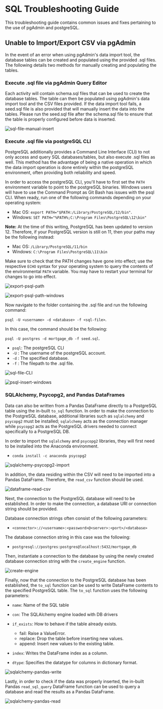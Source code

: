 # SQL Troubleshooting Guide

This troubleshooting guide contains common issues and fixes pertaining to the use of pgAdmin and postgreSQL.

## Unable to Import/Export CSV via pgAdmin

In the event of an error when using pgAdmin's data import tool, the database tables can be created and populated using the provided .sql files. The following details two methods for manually creating and populating the tables.

### Execute .sql file via pgAdmin Query Editor

Each activity will contain schema.sql files that can be used to create the database tables. The table can then be populated using pgAdmin's data import tool and the CSV files provided. If the data import tool fails, a seed.sql file is also provided that will manually insert the data into the tables. Please run the seed.sql file after the schema.sql file to ensure that the table is properly configured before data is inserted.

![sql-file-manual-insert](Images/sql-file-manual-insert.png)

### Execute .sql file via postgreSQL CLI

PostgreSQL additionally provides a Command Line Interface (CLI) to not only access and query SQL databases/tables, but also execute .sql files as well. This method has the advantage of being a native operation in which the data import operation is done entirely within the postgreSQL environment, often providing both reliability and speed.

In order to access the postgreSQL CLI, you'll have to first set the `PATH` environment variable to point to the postgreSQL binaries. Windows users will have to use the Command Prompt as Git Bash has issues with the psql CLI. When ready, run one of the following commands depending on your operating system:

* Mac OS: `export PATH="$PATH:/Library/PostgreSQL/12/bin"`.
* Windows: `SET PATH="%PATH%;C:\Program Files\PostgreSQL\12\bin"`

**Note:** At the time of this writing, PostgreSQL has been updated to version 12. Therefore, if your PostgreSQL version is still on 11, then your paths may be the following instead:

* Mac OS: `/Library/PostgreSQL/11/bin`
* Windows: `C:\Program Files\PostgreSQL\11\bin`

Make sure to check that the PATH changes have gone into effect; use the respective `ECHO` syntax for your operating system to query the contents of the environmental `PATH` variable. You may have to restart your terminal for changes to go into effect.

![export-psql-path](Images/export-psql-path.png)

![export-psql-path-windows](Images/export-psql-path-windows.PNG)

Now navigate to the folder containing the .sql file and run the following command:

`psql -U <username> -d <database> -f <sql-file>`.

In this case, the command should be the following:

`psql -U postgres -d mortgage_db -f seed.sql`.

* `psql`: The postgreSQL CLI
* `-U` : The username of the postgreSQL account.
* `-d` : The specified database.
* `-f` : The filepath to the .sql file.

![sql-file-CLI](Images/sql-file-CLI.png)

![psql-insert-windows](Images/psql-insert-windows.PNG)

### SQLAlchemy, Psycopg2, and Pandas DataFrames

Data can also be written from a Pandas DataFrame directly to a PostgreSQL table using the in-built `to_sql` function. In order to make the connection to the PostgreSQL database, additional libraries such as `sqlalchemy` and `psycopg2` must be installed; `sqlalchemy` acts as the connection manager while `psycopg2` acts as the PostgreSQL drivers needed to connect specifically to a PostgreSQL DB.

In order to import the `sqlalchemy` and `psycopg2` libraries, they will first need to be installed into the Anaconda environment.

* `conda install -c anaconda psycopg2`

![sqlalchemy-psycopg2-import](Images/sqlalchemy-psycopg2-import.png)

In addition, the data residing within the CSV will need to be imported into a Pandas DataFrame. Therefore, the `read_csv` function should be used.

![dataframe-read-csv](Images/dataframe-read-csv.png)

Next, the connection to the PostgreSQL database will need to be established. In order to make the connection, a database URI or connection string should be provided.

Database connection strings often consist of the following parameters:

* `<connector>://<username>:<password>@<server>:<port>/<database>`

The database connection string in this case was the following:

* `postgresql://postgres:postgres@localhost:5432/mortgage_db`

Then, instantiate a connection to the database by using the newly created database connection string with the `create_engine` function.

![create-engine](Images/create-engine.png)

Finally, now that the connection to the PostgreSQL database has been established, the `to_sql` function can be used to write DataFrame contents to the specified PostgreSQL table. The `to_sql` function uses the following parameters:

* `name`: Name of the SQL table
* `con`: The SQLAlchemy engine loaded with DB drivers
* `if_exists`: How to behave if the table already exists.
  
  * fail: Raise a ValueError.
  * replace: Drop the table before inserting new values.
  * append: Insert new values to the existing table.
  
* `index`: Writes the DataFrame index as a column.
* `dtype`: Specifies the datatype for columns in dictionary format.

![sqlalchemy-pandas-write](Images/sqlalchemy-pandas-write.png)

Lastly, in order to check if the data was properly inserted, the in-built Pandas `read_sql_query` DataFrame function can be used to query a database and read the results as a Pandas DataFrame.

![sqlalchemy-pandas-read](Images/sqlalchemy-pandas-read.png)
